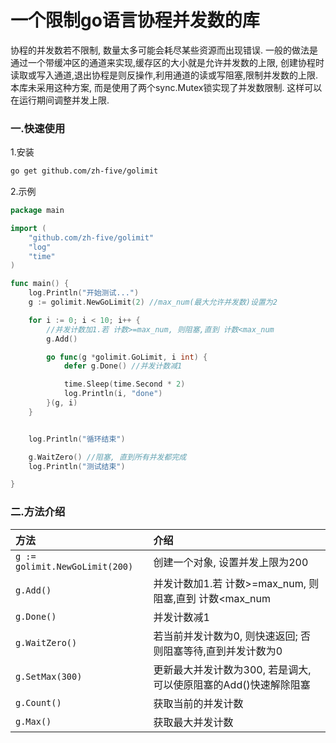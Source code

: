 # 一个限制go语言协程并发数的库

协程的并发数若不限制, 数量太多可能会耗尽某些资源而出现错误. 一般的做法是通过一个带缓冲区的通道来实现,缓存区的大小就是允许并发数的上限,
创建协程时读取或写入通道,退出协程是则反操作,利用通道的读或写阻塞,限制并发数的上限. 本库未采用这种方案, 
而是使用了两个sync.Mutex锁实现了并发数限制. 这样可以在运行期间调整并发上限.

### 一.快速使用
1.安装
```bash 
go get github.com/zh-five/golimit
```

2.示例
```go 
package main

import (
	"github.com/zh-five/golimit"
	"log"
	"time"
)

func main() {
	log.Println("开始测试...")
	g := golimit.NewGoLimit(2) //max_num(最大允许并发数)设置为2

	for i := 0; i < 10; i++ {
		//并发计数加1.若 计数>=max_num, 则阻塞,直到 计数<max_num
		g.Add()

		go func(g *golimit.GoLimit, i int) {
			defer g.Done() //并发计数减1

			time.Sleep(time.Second * 2)
			log.Println(i, "done")
		}(g, i)
	}


	log.Println("循环结束")

	g.WaitZero() //阻塞, 直到所有并发都完成
	log.Println("测试结束")

}


```

### 二.方法介绍

|            方法　             |                          介绍　                          |
|:-----------------------------|:--------------------------------------------------------|
|`g := golimit.NewGoLimit(200)`|创建一个对象, 设置并发上限为200　　                           |
|`g.Add()`                     |并发计数加1.若 计数>=max_num, 则阻塞,直到 计数<max_num        |
|`g.Done()`                    |并发计数减1　                                              |
|`g.WaitZero()`                |若当前并发计数为0, 则快速返回; 否则阻塞等待,直到并发计数为0　     |
|`g.SetMax(300)`               |更新最大并发计数为300, 若是调大, 可以使原阻塞的Add()快速解除阻塞　|
|`g.Count()`                   |获取当前的并发计数                                          |
|`g.Max()`                     |获取最大并发计数　                                          |



